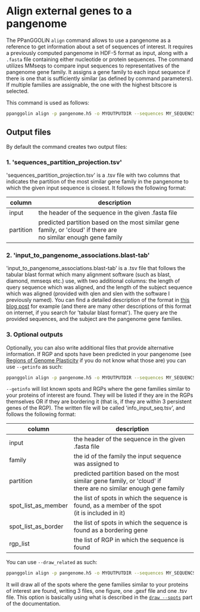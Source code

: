 # Align external genes to a pangenome


The PPanGGOLiN `align` command allows to use a pangenome as a reference to get information about a set of sequences of interest. It requires a previously computed pangenome in HDF-5 format as input, along with a `.fasta` file containing either nucleotide or protein sequences.
The command utilizes MMseqs to compare input sequences to representatives of the pangenome gene family. It assigns a gene family to each input sequence if there is one that is sufficiently similar (as defined by command parameters). If multiple families are assignable, the one with the highest bitscore is selected.

This command is used as follows:
```bash
ppanggolin align -p pangenome.h5 -o MYOUTPUTDIR --sequences MY_SEQUENCSE_OF_INTEREST.fasta
```

## Output files
By default the command creates two output files:

### 1. 'sequences_partition_projection.tsv'

'sequences_partition_projection.tsv' is a .tsv file with two columns that indicates the partition of the most similar gene family in the pangenome to which the given input sequence is closest. It follows the following format:

| column | description |    
|--------|-------------|
| input | the header of the sequence in the given .fasta file|
|partition| predicted partition based on the most similar gene family, or 'cloud' if there are <br> no similar enough gene family|


### 2. 'input_to_pangenome_associations.blast-tab'

'input_to_pangenome_associations.blast-tab' is a .tsv file that follows the tabular blast format which many alignment software (such as blast, diamond, mmseqs etc.) use, with two additional columns: the length of query sequence which was aligned, and the length of the subject sequence which was aligned (provided with qlen and slen with the software I previously named). You can find a detailed description of the format in [this blog post](https://www.metagenomics.wiki/tools/blast/blastn-output-format-6) for example (and there are many other descriptions of this format on internet, if you search for 'tabular blast format'). The query are the provided sequences, and the subject are the pangenome gene families.


### 3. Optional outputs 

Optionally, you can also write additional files that provide alternative information. If RGP and spots have been predicted in your pangenome (see [Regions of Genome Plasticity](RGP/rgpAnalyses.md) if you do not know what those are) 
you can use `--getinfo` as such:

```bash
ppanggolin align -p pangenome.h5 -o MYOUTPUTDIR --sequences MY_SEQUENCSE_OF_INTEREST.fasta --getinfo
```


`--getinfo` will list known spots and RGPs where the gene families similar to your proteins of interest are found. They will be listed if they are in the RGPs themselves OR if they are bordering it (that is, if they are within 3 persistent genes of the RGP).
The written file will be called 'info_input_seq.tsv', and follows the following format:

| column | description |
|--------|-------------|
| input | the header of the sequence in the given .fasta file|
|family| the id of the family the input sequence was assigned to|
|partition| predicted partition based on the most similar gene family, or 'cloud' if <br> there are no similar enough gene family|
|spot_list_as_member| the list of spots in which the sequence is found, as a member of the spot <br> (it is included in it)|
|spot_list_as_border| the list of spots in which the sequence is found as a bordering gene|
|rgp_list| the list of RGP in which the sequence is found|

You can use `--draw_related` as such:

```bash
ppanggolin align -p pangenome.h5 -o MYOUTPUTDIR --sequences MY_SEQUENCSE_OF_INTEREST.fasta --draw_related
```


It will draw all of the spots where the gene families similar to your proteins of interest are found, writing 3 files, one figure, one .gexf file and one .tsv file. This option is basically using what is described in the [`draw --spots`](RGP/rgpOutputs.md#draw-spots) part of the documentation.
